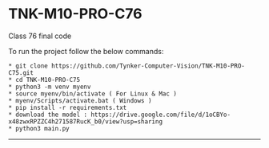 # TNK-M10-PRO-C76

Class 76 final code

To run the project follow the below commands:

```
* git clone https://github.com/Tynker-Computer-Vision/TNK-M10-PRO-C75.git
* cd TNK-M10-PRO-C75
* python3 -m venv myenv
* source myenv/bin/activate ( For Linux & Mac )
* myenv/Scripts/activate.bat ( Windows )
* pip install -r requirements.txt
* download the model : https://drive.google.com/file/d/1oCBYo-x48zwxRPZZC4h271587RucK_b0/view?usp=sharing
* python3 main.py
```

---
